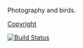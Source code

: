 Photography and birds.

[Copyright](https://sinistrocular.com/copyright/)

[![Build Status](https://travis-ci.org/cozywigwam/sinistrocular.svg?branch=master)](https://travis-ci.org/cozywigwam/sinistrocular)